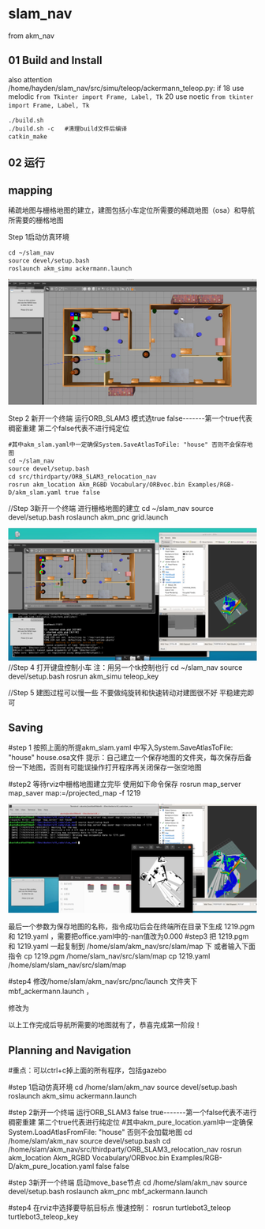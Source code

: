 # slam_nav
from akm_nav

## 01 Build and Install

also attention /home/hayden/slam_nav/src/simu/teleop/ackermann_teleop.py:
if 18 use melodic
`from Tkinter import Frame, Label, Tk`
20 use noetic
`from tkinter import Frame, Label, Tk`

```
./build.sh
./build.sh -c   #清理build文件后编译
catkin_make
```

## 02 运行

## mapping

稀疏地图与栅格地图的建立，建图包括小车定位所需要的稀疏地图（osa）和导航所需要的栅格地图

Step 1启动仿真环境
```
cd ~/slam_nav
source devel/setup.bash
roslaunch akm_simu ackermann.launch
```
![1702975529613](image/README/1702975529613.png)

Step 2 新开一个终端 运行ORB_SLAM3 模式选true false-------第一个true代表稠密重建 第二个false代表不进行纯定位
```
#其中akm_slam.yaml中一定确保System.SaveAtlasToFile: "house" 否则不会保存地图
cd ~/slam_nav
source devel/setup.bash
cd src/thirdparty/ORB_SLAM3_relocation_nav
rosrun akm_location Akm_RGBD Vocabulary/ORBvoc.bin Examples/RGB-D/akm_slam.yaml true false
```


//Step 3新开一个终端 进行栅格地图的建立
cd ~/slam_nav
source devel/setup.bash
roslaunch akm_pnc grid.launch


![1702976025213](image/README/1702976025213.png)
//Step 4 打开键盘控制小车
注：用另一个tk控制也行
cd ~/slam_nav
source devel/setup.bash
rosrun akm_simu teleop_key
 
//Step 5 建图过程可以慢一些 不要做纯旋转和快速转动对建图很不好 平稳建完即可

## Saving

#step 1 按照上面的所提akm_slam.yaml 中写入System.SaveAtlasToFile: "house"  house.osa文件
提示：自己建立一个保存地图的文件夹，每次保存后备份一下地图，否则有可能误操作打开程序再关闭保存一张空地图

#step2 等待rviz中栅格地图建立完毕 使用如下命令保存
rosrun map_server map_saver map:=/projected_map -f 1219

![1702976210309](image/README/1702976210309.png)

最后一个参数为保存地图的名称，指令成功后会在终端所在目录下生成 1219.pgm 和 1219.yaml ，需要把office.yaml中的-nan值改为0.000
#step3 把 1219.pgm 和 1219.yaml 一起复制到 /home/slam/akm_nav/src/slam/map 下 或者输入下面指令
cp 1219.pgm /home/slam_nav/src/slam/map
cp 1219.yaml /home/slam/slam_nav/src/slam/map
  
#step4 修改/home/slam/akm_nav/src/pnc/launch 文件夹下mbf_ackermann.launch ，

<arg name="map" default="$(find akm_slam)/map/office.yaml"/>修改为    
<arg name="map" default="$(find akm_slam)/map/1219.yaml"/>

以上工作完成后导航所需要的地图就有了，恭喜完成第一阶段！


## Planning and Navigation

#重点：可以ctrl+c掉上面的所有程序，包括gazebo

#step 1启动仿真环境
cd /home/slam/akm_nav
source devel/setup.bash
roslaunch akm_simu ackermann.launch
 
#step 2新开一个终端 运行ORB_SLAM3 false true-------第一个false代表不进行稠密重建 第二个true代表进行纯定位
#其中akm_pure_location.yaml中一定确保System.LoadAtlasFromFile: "house" 否则不会加载地图
cd /home/slam/akm_nav
source devel/setup.bash
cd /home/slam/akm_nav/src/thirdparty/ORB_SLAM3_relocation_nav
rosrun akm_location Akm_RGBD Vocabulary/ORBvoc.bin Examples/RGB-D/akm_pure_location.yaml false false


#step 3新开一个终端 启动move_base节点
cd /home/slam/akm_nav
source devel/setup.bash
roslaunch akm_pnc mbf_ackermann.launch
  
  #step4 在rviz中选择要导航目标点
慢速控制：
rosrun turtlebot3_teleop turtlebot3_teleop_key